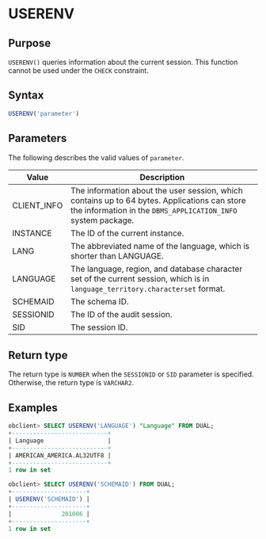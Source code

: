 # USERENV

## Purpose

`USERENV()` queries information about the current session. This function cannot be used under the `CHECK` constraint.

## Syntax

```sql
USERENV('parameter')
```

## Parameters

The following describes the valid values of `parameter`.

| **Value** | **Description** |
| --- | --- |
| CLIENT_INFO | The information about the user session, which contains up to 64 bytes. Applications can store the information in the `DBMS_APPLICATION_INFO` system package.  |
| INSTANCE | The ID of the current instance.  |
| LANG | The abbreviated name of the language, which is shorter than LANGUAGE.  |
| LANGUAGE | The language, region, and database character set of the current session, which is in `language_territory.characterset` format.  |
| SCHEMAID | The schema ID.  |
| SESSIONID | The ID of the audit session.  |
| SID | The session ID.  |

## Return type

The return type is `NUMBER` when the `SESSIONID` or `SID` parameter is specified. Otherwise, the return type is `VARCHAR2`.

## Examples

```sql
obclient> SELECT USERENV('LANGUAGE') "Language" FROM DUAL;
+---------------------------+
| Language                  |
+---------------------------+
| AMERICAN_AMERICA.AL32UTF8 |
+---------------------------+
1 row in set

obclient> SELECT USERENV('SCHEMAID') FROM DUAL;
+---------------------+
| USERENV('SCHEMAID') |
+---------------------+
|              201006 |
+---------------------+
1 row in set
```
